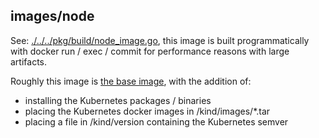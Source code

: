 ## images/node

See: [./../../pkg/build/node_image.go](./../../pkg.build/node_image.go), this
image is built programmatically with docker run / exec / commit for performance
reasons with large artifacts.

Roughly this image is [the base image](./../base), with the addition of:
 - installing the Kubernetes packages / binaries
 - placing the Kubernetes docker images in /kind/images/*.tar
 - placing a file in /kind/version containing the Kubernetes semver
